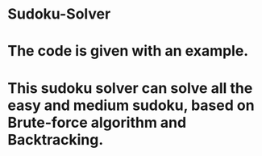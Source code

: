 # Sudoku-Solver
# The code is given with an example.
# This sudoku solver can solve all the easy and medium sudoku, based on Brute-force algorithm and Backtracking.

